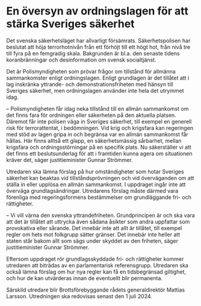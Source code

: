 # En översyn av ordningslagen för att stärka Sveriges säkerhet

Det svenska säkerhetsläget har allvarligt försämrats. Säkerhetspolisen har beslutat att höja terrorhotnivån från ett förhöjt till ett högt hot, från nivå tre till fyra på en femgradig skala. Bakgrunden är bl.a. den senaste tidens koranbränningar och desinformation om svensk socialtjänst.

Det är Polismyndigheten som prövar frågor om tillstånd för allmänna sammankomster enligt ordningslagen. Enligt grundlagen är det tillåtet att i lag inskränka yttrande- och demonstrationsfriheten med hänsyn till Sveriges säkerhet, men ordningslagen använder inte hela det utrymmet idag.

– Polismyndigheten får idag neka tillstånd till en allmän sammankomst om det finns fara för ordningen eller säkerheten på den aktuella platsen. Däremot får inte polisen väga in Sveriges säkerhet, till exempel en generell risk för terrorattentat, i bedömningen. Vid krig och krigsfara kan regeringen med stöd av lagen gripa in och begränsa var en allmän sammankomst får hållas. Här finns alltså ett glapp, en säkerhetsmässig sårbarhet, mellan krigsfara och ordningsstörningar på en specifik plats. Nu säkerställer vi att det finns ett beslutsunderlag för att i framtiden kunna agera om situationen kräver det, säger justitieminister Gunnar Strömmer.

Utredaren ska lämna förslag på hur omständigheter som hotar Sveriges säkerhet kan beaktas vid tillståndsprövningen och vid överväganden om att ställa in eller upplösa en allmän sammankomst. I uppdraget ingår inte att överväga grundlagsändringar. Utredarens förslag måste därmed vara förenliga med regeringsformens bestämmelser om grundläggande fri- och rättigheter.

– Vi vill värna den svenska yttrandefriheten. Grundprincipen är och ska vara att det är tillåtet att uttrycka även sådana åsikter som andra uppfattar som provokativa eller sårande. Det innebär inte att allt är tillåtet, till exempel regler om hets mot folkgrupp sätter gränser. Det innebär inte heller att staten står bakom allt som sägs under skyddet av den friheten, säger justitieminister Gunnar Strömmer.

Eftersom uppdraget rör grundlagsskyddade fri- och rättigheter kommer utredaren att biträdas av en parlamentarisk referensgrupp. Utredaren ska också lämna förslag om hur nya regler kan få en tidsbegränsad giltighet, och hur de kan utvärderas innan de eventuellt blir permanenta.

Särskild utredare blir Brottsförebyggande rådets generaldirektör Mattias Larsson. Utredningen ska redovisas senast den 1 juli 2024.
